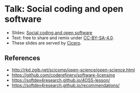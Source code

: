

# Talk: Social coding and open software

- Slides: [Social coding and open software](http://cicero.xyz/v2/remark/github/coderefinery/social-coding/master/talk.md/)
- Text: free to share and remix under [CC-BY-SA-4.0](https://creativecommons.org/licenses/by-sa/4.0/).
- These slides are served by [Cicero](https://github.com/bast/cicero).


## References

- http://rkd.zgib.net/scicomp/open-science/open-science.html
- https://github.com/coderefinery/software-licensing
- https://softdev4research.github.io/4OSS-lesson/
- https://softdev4research.github.io/recommendations/
